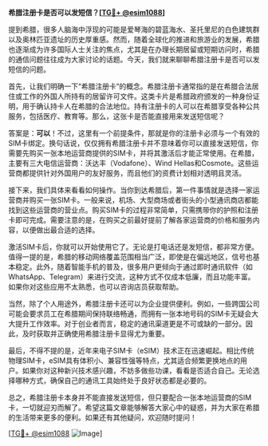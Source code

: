 **希腊注册卡是否可以发短信？[[TG💪+ @esim1088](https://t.me/s/esim1088)]**

提到希腊，很多人脑海中浮现的可能是爱琴海的碧蓝海水、圣托里尼的白色建筑群以及奥林匹亚遗址的历史厚重感。然而，随着全球化的推进和旅游业的发展，希腊也逐渐成为许多国际人士关注的焦点，尤其是在办理长期居留或短期访问时，希腊的通信问题往往成为大家讨论的话题。今天，我们就来聊聊希腊注册卡是否可以发短信的问题。

首先，让我们明确一下“希腊注册卡”的概念。希腊注册卡通常指的是在希腊合法居住或工作的外国人所持有的居留许可文件。这类卡片是希腊政府颁发的一种身份证明，用于确认持卡人在希腊的合法地位。持有注册卡的人可以在希腊享受各种公共服务，包括医疗、教育等。那么，这张卡是否能直接用来发送短信呢？

答案是：**可以**！不过，这里有一个前提条件，那就是你的注册卡必须与一个有效的SIM卡绑定。换句话说，仅仅拥有希腊注册卡并不意味着你可以直接发送短信，你需要先购买一张本地运营商提供的SIM卡，并将其激活后才能正常使用。在希腊，主要有三大电信运营商：沃达丰（Vodafone）、Wind Hellas和Cosmote。这些运营商都提供针对外国用户的友好服务，而且他们的资费计划相对透明且灵活。

接下来，我们具体来看看如何操作。当你到达希腊后，第一件事情就是选择一家运营商并购买一张SIM卡。一般来说，机场、大型商场或者街头的小型通讯商店都能找到这些运营商的营业点。购买SIM卡的过程非常简单，只需携带你的护照和注册卡即可完成。需要注意的是，在购买之前最好提前了解各家运营商的价格和服务内容，以便做出最合适的选择。

激活SIM卡后，你就可以开始使用它了。无论是打电话还是发短信，都非常方便。值得一提的是，希腊的移动网络覆盖范围相当广泛，即使是在偏远地区，信号也基本稳定。此外，随着智能手机的普及，很多用户更倾向于通过即时通讯软件（如WhatsApp、Telegram）来进行交流，这种方式不仅成本低廉，而且功能丰富。如果你对这些应用不太熟悉，也可以咨询店员获取帮助。

当然，除了个人用途外，希腊注册卡还可以为企业提供便利。例如，一些跨国公司可能会要求员工在希腊期间保持联络畅通，而拥有一张本地号码的SIM卡无疑会大大提升工作效率。对于创业者而言，稳定的通讯渠道更是不可或缺的一部分。因此，及时获取并正确使用希腊注册卡显得尤为重要。

最后，不得不提的是，近年来电子SIM卡（eSIM）技术正在迅速崛起。相比传统物理SIM卡，eSIM具有体积小、兼容性强等特点，尤其适合频繁更换地点的用户。如果你对这种新兴技术感兴趣，不妨多做些功课，看看是否适合自己。无论选择哪种方式，确保自己的通讯工具始终处于良好状态都是必要的。

总之，希腊注册卡本身并不能直接发送短信，但只要配合一张本地运营商的SIM卡，一切就迎刃而解了。希望这篇文章能够解答大家心中的疑惑，并为大家在希腊的生活带来更多的便利。如果还有其他疑问，欢迎随时提问！

[[TG💪+ @esim1088](https://t.me/s/esim1088) ![Image](https://i.postimg.cc/4NQfJmqS/Snipaste-2025-05-13-00-14-12.png)]